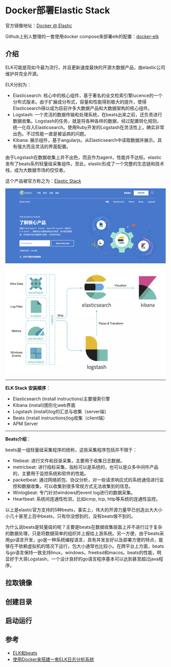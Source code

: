 # Docker部署Elastic Stack

官方镜像地址：[Docker @ Elastic](https://www.docker.elastic.co/#)

Github上别人整理的一套使用docker compose来部署elk的配置：[docker-elk](https://github.com/deviantony/docker-elk)

## 介绍

ELK可能是现如今最为流行，并且更新速度最快的开源大数据产品，由elastic公司维护并完全开源。

ELK分别为：

- Elasticsearch: 核心中的核心组件，基于著名的全文检索引擎lucence的一个分布式版本。由于扩展成分布式，容量和性能得到极大的提升，使得Elasticsearch得以成为目前许多大数据产品和大数据架构的核心组件。
- Logstash: 一个灵活的数据传输和处理系统，在beats出来之前，还负责进行数据收集。Logstash的任务，就是将各种各样的数据，经过配置转化规则，统一化存入Elasticsearch。使用Ruby开发的Logstash在灵活性上，确实非常出色。不过性能一直是被诟病的问题。
- Kibana: 展示组件，基于angularjs。从Elasticsearch中读取数据并展示。具有强大而且灵活的界面配置。

由于Logstash在数据收集上并不出色，而且作为agent，性能并不达标。elastic发布了beats系列轻量级采集组件。至此，elastic形成了一个完整的生态链和技术栈，成为大数据市场的佼佼者。

这个产品被官方称之为：[Elastic Stack](https://www.elastic.co/cn/products/elastic-stack)

![Elastic Stack](../../IMG/docker/006.png)

![示例](../../IMG/docker/007.png)

---

**ELK Stack 安装顺序**：

- Elasticsearch (install instructions)主要搜索引擎
- Kibana (install)图形化web界面
- Logstash (install)log的汇总与收集（server端）
- Beats (install instructions)log收集（client端）
- APM Server

---

**Beats介绍**：

beats是一组轻量级采集程序的统称，这些采集程序包括并不限于：

- filebeat: 进行文件和目录采集，主要用于收集日志数据。
- metricbeat: 进行指标采集，指标可以是系统的，也可以是众多中间件产品的，主要用于监控系统和软件的性能。
- packetbeat: 通过网络抓包、协议分析，对一些请求响应式的系统通信进行监控和数据收集，可以收集到很多常规方式无法收集到的信息。
- Winlogbeat: 专门针对windows的event log进行的数据采集。
- Heartbeat: 系统间连通性检测，比如icmp, tcp, http等系统的连通性监控。

以上是elastic官方支持的5种beats，事实上，伟大的开源力量早已创造出大大小小几十甚至上百中beats，只有你没想到的，没有beats做不到的。

为什么说beats是轻量级的呢？主要是beats在数据收集层面上并不进行过于复杂的数据处理，只是将数据简单的组织并上报给上游系统。另一方便，由于beats采用go语言开发，go是一种系统编程语言，具有并发友好以及部署方便的特点，能够在不依赖虚拟机的情况下运行，包大小通常也比较小。在跨平台上方面，beats与go语言保持一致支持linux，windows，freebsd和macos。beats的性能，明显好于大哥Logstash，一个设计良好的go语言程序基本可以达到甚至超过java程序。

## 拉取镜像

## 创建目录

## 启动运行

## 参考

- [ELK和beats](https://www.jianshu.com/p/9c26bd9f6ebd)
- [使用Docker来搭建一套ELK日志分析系统](https://www.cnblogs.com/spec-dog/p/11489838.html)
